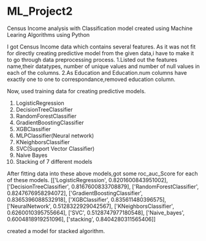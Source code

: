 # ML_Project2
Census Income analysis with Classification model created using Machine Learing Algorithms using Python

I got Census Income data which contains several features. As it was not fit for directly creating predictive model from the given data,i have to make it to go through data preprocessing process.
1.Listed out the features name,their datatypes, number of unique values and number of null values in each of the columns.
2.As Education and Education.num columns have exactly one to one to correspondance,removed education column.

Now, used training data for creating predictive models.
1. LogisticRegression
2. DecisionTreeClassifier
3. RandomForestClassifier
4. GradientBoostingClassifier
5. XGBClassifier
6. MLPClassifier(Neural network)
7. KNeighborsClassifier
8. SVC(Support Vector Classifier)
9. Naive Bayes
10. Stacking of 7 different models

After fitting data into these above models,got some roc_auc_Score for each of these models.
[['LogisticRegression', 0.8201600843951002],
 ['DecisionTreeClassifier', 0.8167600833708879],
 ['RandomForestClassifier', 0.8247676958294072],
 ['GradientBoostingClassifier', 0.8365396088532918],
 ['XGBClassifier', 0.835611480396575],
 ['NeuralNetwork', 0.5128322929042567],
 ['KNeighborsClassifier', 0.6260010395755664],
 ['SVC', 0.5128747977180548],
 ['Naive_bayes', 0.6004818919251096],
 ['stacking', 0.8404280311565406]]
 
 created a model for stacked algorithm.
